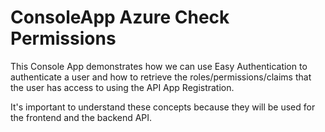 # ConsoleApp Azure Check Permissions
This Console App demonstrates how we can use Easy Authentication to authenticate a user and how to retrieve the roles/permissions/claims that the user has access to using the API App Registration.

It's important to understand these concepts because they will be used for the frontend and the backend API.  

